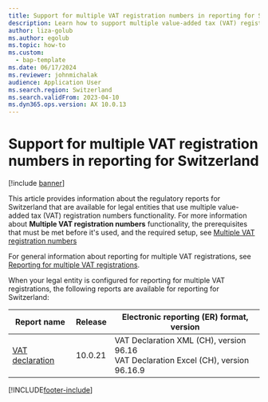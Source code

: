 ```yaml
---
title: Support for multiple VAT registration numbers in reporting for Switzerland
description: Learn how to support multiple value-added tax (VAT) registration numbers in reporting for Switzerland, including a table outlining information on report names.
author: liza-golub
ms.author: egolub
ms.topic: how-to
ms.custom: 
  - bap-template
ms.date: 06/17/2024
ms.reviewer: johnmichalak
audience: Application User
ms.search.region: Switzerland
ms.search.validFrom: 2023-04-10
ms.dyn365.ops.version: AX 10.0.13
---
```


# Support for multiple VAT registration numbers in reporting for Switzerland

[!include [banner](../../includes/banner.md)]

This article provides information about the regulatory reports for Switzerland that are available for legal entities that use multiple value-added tax (VAT) registration numbers functionality. For more information about **Multiple VAT registration numbers** functionality, the prerequisites that must be met before it's used, and the required setup, see [Multiple VAT registration numbers](../global/emea-multiple-vat-registration-numbers.md)

For general information about reporting for multiple VAT registrations, see [Reporting for multiple VAT registrations](../global/emea-reporting-for-multiple-vat-registrations.md).

When your legal entity is configured for reporting for multiple VAT registrations, the following reports are available for reporting for Switzerland:

| Report name     | Release | Electronic reporting (ER) format, version                |
|-----------------|---------|----------------------------------------------------------|
| [VAT declaration](emea-che-vat-declaration-switzerland.md) | 10.0.21 | VAT Declaration XML (CH), version 96.16<br>VAT Declaration Excel (CH), version 96.16.9 |



[!INCLUDE[footer-include](../../../includes/footer-banner.md)]
